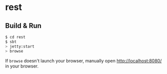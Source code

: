 # rest #

## Build & Run ##

```sh
$ cd rest
$ sbt
> jetty:start
> browse
```

If `browse` doesn't launch your browser, manually open [http://localhost:8080/](http://localhost:8080/) in your browser.
